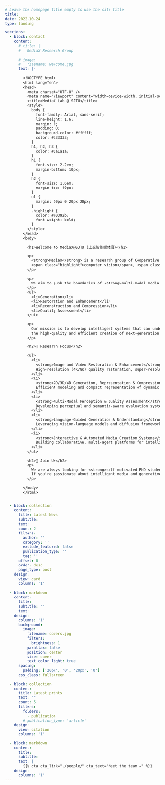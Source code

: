 ```yaml
---
# Leave the homepage title empty to use the site title
title:
date: 2022-10-24
type: landing

sections:
  - block: contact
    content:
      # title: |
      #   MediaX Research Group
        
      # image:
      #   filename: welcome.jpg
      text: |-
        
        <!DOCTYPE html>
        <html lang="en">
        <head>
          <meta charset="UTF-8" />
          <meta name="viewport" content="width=device-width, initial-scale=2.0"/>
          <title>MediaX Lab @ SJTU</title>
          <style>
            body {
              font-family: Arial, sans-serif;
              line-height: 1.6;
              margin: 0;
              padding: 0;
              background-color: #ffffff;
              color: #333333;
            }
            h1, h2, h3 {
              color: #1a1a1a;
            }
            h1 {
              font-size: 2.2em;
              margin-bottom: 10px;
            }
            h2 {
              font-size: 1.6em;
              margin-top: 40px;
            }
            ul {
              margin: 10px 0 20px 20px;
            }
            .highlight {
              color: #c0392b;
              font-weight: bold;
            }
          </style>
        </head>
        <body>

          <h1>Welcome to MediaX@SJTU (上交智能媒体组)</h1>

          <p>
            <strong>MediaX</strong> is a research group of Cooperative Medianet Innovation Center at <strong>Shanghai Jiao Tong University</strong>.  We target  top-tier research at the intersection of 
            <span class="highlight">computer vision</span>, <span class="highlight">machine learning</span>, and <span class="highlight">generative intelligent media</span>.
          </p>

          <p>
            We aim to push the boundaries of <strong>multi-modal media (2D/3D/4D)</strong> in the following areas:
          </p>
          <ul>
            <li>Generation</li>
            <li>Restoration and Enhancement</li>
            <li>Reconstruction and Compression</li>
            <li>Quality Assessment</li>
          </ul>

          <p>
            Our mission is to develop intelligent systems that can understand, model, and manipulate complex human-centric visual content, enabling 
            the high-quality and efficient creation of next-generation intelligent media.
          </p>

          <h2>🎯 Research Focus</h2>

          <ul>
            <li>
              <strong>Image and Video Restoration & Enhancement</strong><br/>
              High-resolution (4K/8K) quality restoration, super-resolution, and controllable editing of visual content.
            </li>
            <li>
              <strong>2D/3D/4D Generation, Representation & Compression</strong><br/>
              Efficient modeling and compact representation of dynamic scenes for immersive media.
            </li>
            <li>
              <strong>Multi-Modal Perception & Quality Assessment</strong><br/>
              Developing perceptual and semantic-aware evaluation systems for UGC, PGC, and AIGC content.
            </li>
            <li>
              <strong>Language-Guided Generation & Understanding</strong><br/>
              Leveraging vision-language models and diffusion frameworks to guide controllable generation and forgery detection.
            </li>
            <li>
              <strong>Interactive & Automated Media Creation Systems</strong><br/>
              Building collaborative, multi-agent platforms for intelligent content production and human-in-the-loop media editing.
            </li>
          </ul>

          <h2>📢 Join Us</h2>
          <p>
            We are always looking for <strong>self-motivated PhD students, Master's students, and undergraduate research assistants</strong> to join our team.<br/>
            If you're passionate about intelligent media and generative AI, please send your <strong>CV and transcript</strong> to: <em>mediax@sjtu.edu.cn</em>
          </p>

        </body>
        </html>

  
  - block: collection
    content:
      title: Latest News
      subtitle:
      text:
      count: 2
      filters:
        author: ''
        category: ''
        exclude_featured: false
        publication_type: ''
        tag: ''
      offset: 0
      order: desc
      page_type: post
    design:
      view: card
      columns: '1'
  
  - block: markdown
    content:
      title:
      subtitle: ''
      text:
    design:
      columns: '1'
      background:
        image: 
          filename: coders.jpg
          filters:
            brightness: 1
          parallax: false
          position: center
          size: cover
          text_color_light: true
      spacing:
        padding: ['20px', '0', '20px', '0']
      css_class: fullscreen

  - block: collection
    content:
      title: Latest prints
      text: ""
      count: 5
      filters:
        folders:
          - publication
        # publication_type: 'article'
    design:
      view: citation
      columns: '1'

  - block: markdown
    content:
      title:
      subtitle:
      text: |
        {{% cta cta_link="./people/" cta_text="Meet the team →" %}}
    design:
      columns: '1'
---
```

